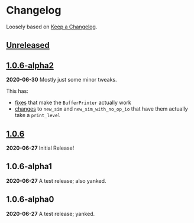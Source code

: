 # Changelog

Loosely based on [Keep a Changelog](https://keepachangelog.com/en/1.0.0).

## [Unreleased]

## [1.0.6-alpha2]
__2020-06-30__
Mostly just some minor tweaks.

This has:
  - [fixes](https://github.com/rrbutani/lc3tools-sys/commit/73ee0cc47649ad3eeeada9b1138aa0e00410c1f0) that make the `BufferPrinter` actually work
  - [changes](https://github.com/rrbutani/lc3tools-sys/commit/1d10ce668bdaf7e4016b738561ca4eb6c6b37534) to `new_sim` and `new_sim_with_no_op_io` that have them actually take a `print_level`

## [1.0.6]
__2020-06-27__
Initial Release!

## 1.0.6-alpha1
__2020-06-27__
A test release; also yanked.

## 1.0.6-alpha0
__2020-06-27__
A test release; yanked.

[Unreleased]: https://github.com/rrbutani/lc3tools-sys/compare/1.0.6-alpha2...HEAD
[1.0.6-alpha2]: https://github.com/rrbutani/lc3tools-sys/compare/1.0.6...1.0.6-alpha2
[1.0.6]: https://github.com/rrbutani/lc3tools-sys/compare/92120b1e639d907a98b528ea97756f13c3b33ea8...1.0.6
